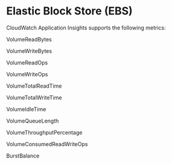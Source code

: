 # Elastic Block Store \(EBS\)<a name="appinsights-metrics-ebs"></a>

CloudWatch Application Insights supports the following metrics:

VolumeReadBytes

VolumeWriteBytes

VolumeReadOps

VolumeWriteOps

VolumeTotalReadTime 

VolumeTotalWriteTime 

VolumeIdleTime

VolumeQueueLength

VolumeThroughputPercentage

VolumeConsumedReadWriteOps

BurstBalance
